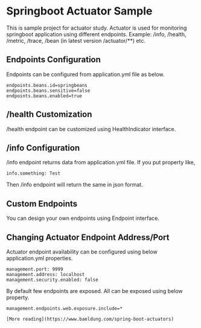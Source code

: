 # Springboot Actuator Sample

This is sample project for actuator study. Actuator is used for monitoring springboot application using different endpoints.
Example: /info, /health, /metric, /trace, /bean (in latest version /actuator/**) etc.

## Endpoints Configuration
Endpoints can be configured from application.yml file as below.
```
endpoints.beans.id=springbeans
endpoints.beans.sensitive=false
endpoints.beans.enabled=true
```

## /health Customization
/health endpoint can be customized using HealthIndicator interface.

## /info Configuration
/info endpoint returns data from application.yml file.
If you put property like,
```
info.something: Test
```
Then /info endpoint will return the same in json format.

## Custom Endpoints
You can design your own endpoints using Endpoint interface.

## Changing Actuator Endpoint Address/Port
Actuator endpoint availability can be configured using below application.yml properties.
```
management.port: 9999
management.address: localhost
management.security.enabled: false
```

By default few endpoints are exposed. All can be exposed using below property.
```
management.endpoints.web.exposure.include=*

[More reading](https://www.baeldung.com/spring-boot-actuators)
